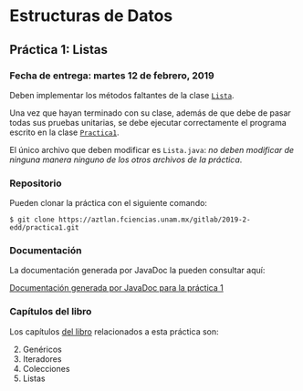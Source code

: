 Estructuras de Datos
====================

Práctica 1: Listas
------------------

### Fecha de entrega: martes 12 de febrero, 2019

Deben implementar los métodos faltantes de la clase
[`Lista`](https://aztlan.fciencias.unam.mx/gitlab/2019-2-edd/practica1/blob/master/src/main/java/mx/unam/ciencias/edd/Lista.java).

Una vez que hayan terminado con su clase, además de que debe de pasar todas sus
pruebas unitarias, se debe ejecutar correctamente el programa escrito en la
clase
[`Practica1`](https://aztlan.fciencias.unam.mx/gitlab/2019-2-edd/practica1/blob/master/src/main/java/mx/unam/ciencias/edd/Practica1.java).

El único archivo que deben modificar es `Lista.java`: *no deben modificar de
ninguna manera ninguno de los otros archivos de la práctica*.

### Repositorio

Pueden clonar la práctica con el siguiente comando:

```shell
$ git clone https://aztlan.fciencias.unam.mx/gitlab/2019-2-edd/practica1.git
```

### Documentación

La documentación generada por JavaDoc la pueden consultar aquí:

[Documentación generada por JavaDoc para la práctica 1](https://aztlan.fciencias.unam.mx/~canek/2019-2-edd/practica1/apidocs/index.html)

### Capítulos del libro

Los capítulos [del libro](https://tienda.fciencias.unam.mx/es/home/437-estructuras-de-datos-con-java-moderno-9786073009157.html)
relacionados a esta práctica son:

2. Genéricos
3. Iteradores
4. Colecciones
5. Listas

